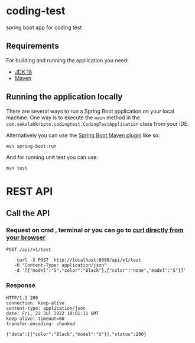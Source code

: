 # coding-test
spring boot app for coding test 
## Requirements

For building and running the application you need:
- [JDK 18](https://www.oracle.com/java/technologies/downloads/#java18)
- [Maven](https://maven.apache.org)

## Running the application locally

There are several ways to run a Spring Boot application on your local machine. One way is to execute the `main` method in the `com.sekolahkripto.codingtest.CodingTestApplication` class from your IDE.

Alternatively you can use the [Spring Boot Maven plugin](https://docs.spring.io/spring-boot/docs/current/reference/html/build-tool-plugins-maven-plugin.html) like so:

```shell
mvn spring-boot:run
```
And for running unit test you can use:

```shell
mvn test
```
# REST API


## Call the API 

### Request on cmd , terminal or you can go to [curl directly from your browser](https://reqbin.com/req/c-dwjszac0/curl-post-json-example)

`POST /api/v1/test`
```shell
    curl -X POST  http://localhost:8080/api/v1/test
   -H "Content-Type: application/json"
   -d '[{"model":"S","color":"Black"},{"color":"none","model":"S"}]'  
   ```

### Response
```shell
HTTP/1.1 200 
connection: keep-alive
content-type: application/json
date: Fri, 22 Jul 2022 10:01:11 GMT
keep-alive: timeout=60
transfer-encoding: chunked

{"data":[{"color":"Black","model":"S"}],"status":200}
   ```
